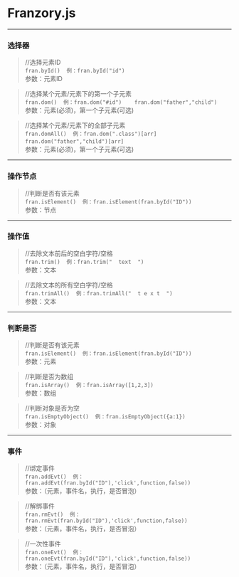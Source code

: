 # Franzory.js
* * *
### 选择器
> //选择元素ID                          
<br>`fran.byId()  例：fran.byId("id") `  
<br>参数：元素ID

> //选择某个元素/元素下的第一个子元素     
<br>`fran.dom()  例：fran.dom("#id")    fran.dom("father","child") `  
<br>参数：元素(必须)，第一个子元素(可选)

> //选择某个元素/元素下的全部子元素       
<br>`fran.domAll()  例：fran.dom(".class")[arr]    fran.dom("father","child")[arr]`  
<br>参数：元素(必须)，第一个子元素(可选)

***

### 操作节点
> //判断是否有该元素                     
<br>`fran.isElement()  例：fran.isElement(fran.byId("ID")) `
<br>参数：节点

***

### 操作值
> //去除文本前后的空白字符/空格           
<br>`fran.trim()  例：fran.trim("  text  ") `
<br>参数：文本

> //去除文本的所有空白字符/空格          
<br>`fran.trimAll()  例：fran.trimAll("  t e x t  ") `
<br>参数：文本

***

### 判断是否
> //判断是否有该元素                      
<br>`fran.isElement()  例：fran.isElement(fran.byId("ID")) `
<br>参数：元素

> //判断是否为数组                        
<br>`fran.isArray()  例：fran.isArray([1,2,3]) `
<br>参数：数组

> //判断对象是否为空                      
<br>`fran.isEmptyObject()  例：fran.isEmptyObject({a:1}) `
<br>参数：对象

***

### 事件
> //绑定事件
<br>`fran.addEvt()  例：fran.addEvt(fran.byId("ID"),'click',function,false)) `
<br>参数：（元素，事件名，执行，是否冒泡）

> //解绑事件
<br>`fran.rmEvt()  例：fran.rmEvt(fran.byId("ID"),'click',function,false)) `
<br>参数：（元素，事件名，执行，是否冒泡）

> //一次性事件
<br>`fran.oneEvt()  例：fran.oneEvt(fran.byId("ID"),'click',function,false)) `
<br>参数：（元素，事件名，执行，是否冒泡）
